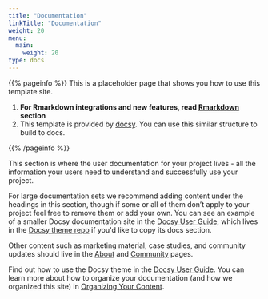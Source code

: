 ```yaml
---
title: "Documentation"
linkTitle: "Documentation"
weight: 20
menu:
  main:
    weight: 20
type: docs
---
```


{{% pageinfo %}}
This is a placeholder page that shows you how to use this template site.

1. **For Rmarkdown integrations and new features, read [Rmarkdown](/rmarkdown) section**
2. This template is provided by [docsy](https://github.com/google/docsy). You
can use this similar structure to build to docs.

{{% /pageinfo %}}



This section is where the user documentation for your project lives - all the information your users need to understand and successfully use your project. 

For large documentation sets we recommend adding content under the headings in this section, though if some or all of them don’t apply to your project feel free to remove them or add your own. You can see an example of a smaller Docsy documentation site in the [Docsy User Guide](https://docsy.dev/docs/), which lives in the [Docsy theme repo](https://github.com/google/docsy/tree/master/userguide) if you'd like to copy its docs section. 

Other content such as marketing material, case studies, and community updates should live in the [About](/about/) and [Community](/community/) pages.

Find out how to use the Docsy theme in the [Docsy User Guide](https://docsy.dev/docs/). You can learn more about how to organize your documentation (and how we organized this site) in [Organizing Your Content](https://docsy.dev/docs/best-practices/organizing-content/).


